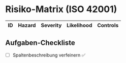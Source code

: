 # Risiko-Matrix (ISO 42001)

| ID | Hazard | Severity | Likelihood | Controls |
|----|--------|----------|------------|----------|

## Aufgaben-Checkliste
- [ ] Spaltenbeschreibung verfeinern :white_check_mark:

